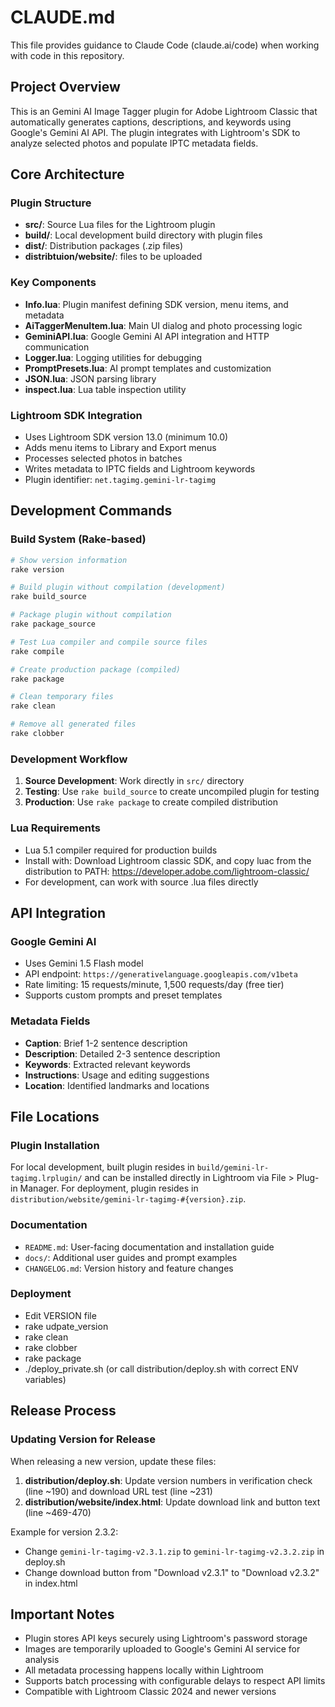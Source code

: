# CLAUDE.md

This file provides guidance to Claude Code (claude.ai/code) when working with code in this repository.

## Project Overview

This is an Gemini AI Image Tagger plugin for Adobe Lightroom Classic that automatically generates captions, descriptions, and keywords using Google's Gemini AI API. The plugin integrates with Lightroom's SDK to analyze selected photos and populate IPTC metadata fields.

## Core Architecture

### Plugin Structure
- **src/**: Source Lua files for the Lightroom plugin
- **build/**: Local development build directory with plugin files
- **dist/**: Distribution packages (.zip files)
- **distribtuion/website/**: files to be uploaded

### Key Components
- **Info.lua**: Plugin manifest defining SDK version, menu items, and metadata
- **AiTaggerMenuItem.lua**: Main UI dialog and photo processing logic
- **GeminiAPI.lua**: Google Gemini AI API integration and HTTP communication
- **Logger.lua**: Logging utilities for debugging
- **PromptPresets.lua**: AI prompt templates and customization
- **JSON.lua**: JSON parsing library
- **inspect.lua**: Lua table inspection utility

### Lightroom SDK Integration
- Uses Lightroom SDK version 13.0 (minimum 10.0)
- Adds menu items to Library and Export menus
- Processes selected photos in batches
- Writes metadata to IPTC fields and Lightroom keywords
- Plugin identifier: `net.tagimg.gemini-lr-tagimg`

## Development Commands

### Build System (Rake-based)
```bash
# Show version information
rake version

# Build plugin without compilation (development)
rake build_source

# Package plugin without compilation
rake package_source

# Test Lua compiler and compile source files
rake compile

# Create production package (compiled)
rake package

# Clean temporary files
rake clean

# Remove all generated files
rake clobber
```

### Development Workflow
1. **Source Development**: Work directly in `src/` directory
2. **Testing**: Use `rake build_source` to create uncompiled plugin for testing
3. **Production**: Use `rake package` to create compiled distribution

### Lua Requirements
- Lua 5.1 compiler required for production builds
- Install with: Download Lightroom classic SDK, and copy luac from the distribution to PATH: https://developer.adobe.com/lightroom-classic/
- For development, can work with source .lua files directly

## API Integration

### Google Gemini AI
- Uses Gemini 1.5 Flash model
- API endpoint: `https://generativelanguage.googleapis.com/v1beta`
- Rate limiting: 15 requests/minute, 1,500 requests/day (free tier)
- Supports custom prompts and preset templates

### Metadata Fields
- **Caption**: Brief 1-2 sentence description
- **Description**: Detailed 2-3 sentence description  
- **Keywords**: Extracted relevant keywords
- **Instructions**: Usage and editing suggestions
- **Location**: Identified landmarks and locations

## File Locations

### Plugin Installation
For local development, built plugin resides in `build/gemini-lr-tagimg.lrplugin/` and can be installed directly in Lightroom via File > Plug-in Manager.
For deployment, plugin resides in `distribution/website/gemini-lr-tagimg-#{version}.zip`.

### Documentation
- `README.md`: User-facing documentation and installation guide
- `docs/`: Additional user guides and prompt examples
- `CHANGELOG.md`: Version history and feature changes

### Deployment
- Edit VERSION file
- rake udpate_version
- rake clean
- rake clobber
- rake package
- ./deploy_private.sh (or call distribution/deploy.sh with correct ENV variables)

## Release Process

### Updating Version for Release
When releasing a new version, update these files:
1. **distribution/deploy.sh**: Update version numbers in verification check (line ~190) and download URL test (line ~231)
2. **distribution/website/index.html**: Update download link and button text (line ~469-470)

Example for version 2.3.2:
- Change `gemini-lr-tagimg-v2.3.1.zip` to `gemini-lr-tagimg-v2.3.2.zip` in deploy.sh
- Change download button from "Download v2.3.1" to "Download v2.3.2" in index.html

## Important Notes

- Plugin stores API keys securely using Lightroom's password storage
- Images are temporarily uploaded to Google's Gemini AI service for analysis
- All metadata processing happens locally within Lightroom
- Supports batch processing with configurable delays to respect API limits
- Compatible with Lightroom Classic 2024 and newer versions